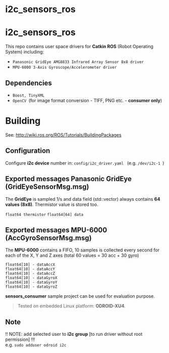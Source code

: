 # i2c_sensors_ros 

# i2c_sensors_ros 
This repo contains user space drivers for **Catkin ROS** (Robot Operating System) including:
- `Panasonic GridEye AMG8833 Infrared Array Sensor 8x8 driver`
- `MPU-6000 3-Axis Gyroscope/Accelerometer driver`

## Dependencies
- `Boost, TinyXML`
- `OpenCV `(for image format conversion - TIFF,  PNG etc. - **consumer only**)

# Building

See: http://wiki.ros.org/ROS/Tutorials/BuildingPackages

## Configuration

Configure **i2c device** number in:  `config/i2c_driver.yaml ` (e.g.  `/dev/i2c-1 `)

## Exported messages Panasonic GridEye (GridEyeSensorMsg.msg)
The **GridEye** is sampled 1/s and data field (std::vector<double>) always contains **64 values ​​(8x8)**. Thermistor value is stored too.

  `float64 thermistor`
  `float64[64] data` 

## Exported messages MPU-6000 (AccGyroSensorMsg.msg)

The **MPU-6000** contains a FIFO, 10 samples is collected every second for each of the X, Y and Z axes (total 60 values = 30 acc + 30 gyro)

`float64[10] - dataAccX`  
`float64[10] - dataAccY`  
`float64[10] - dataAccZ`  
`float64[10] - dataGyroX`  
`float64[10] - dataGyroY`  
`float64[10] - dataGyroZ` 

**sensors_consumer** sample project can be used for evaluation purpose. 

>Tested on embedded Linux platform: **ODROID-XU4**.

## Note

!! NOTE: add selected user to **i2c group** [to run driver without root permission] !!!  
e.g. `sudo adduser odroid i2c`
